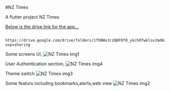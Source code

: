 #NZ Times

A flutter project NZ Times

<a href="[url](https://drive.google.com/drive/folders/1fO8WvJczQBF0f0_ykchOTwklsxJmdAx8?usp=sharing)">Below is the drive link for the app...</a>

     https://drive.google.com/drive/folders/1fO8WvJczQBF0f0_ykchOTwklsxJmdAx8?usp=sharing

Some screens UI,
![NZ Times img1](https://github.com/Shashank-Sahu8/News-App/assets/133399781/b6ee0ba6-302f-4231-ba30-80a3d45ff72a)

User Authentication section,
![NZ Times img4](https://github.com/Shashank-Sahu8/News-App/assets/133399781/59d69ee6-cd72-42a2-82ff-b6f2cc4cf6e6)

Theme switch
![NZ Times img3](https://github.com/Shashank-Sahu8/News-App/assets/133399781/9b8a15dd-9ba0-4831-9e3b-0ee3a5e55495)

Some featurs including bookmarks,alerts,web view
![NZ Times img2](https://github.com/Shashank-Sahu8/News-App/assets/133399781/3683d8b7-e134-4193-aceb-374ba60a8466)




